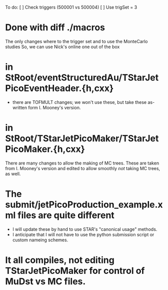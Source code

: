 To do:
[ ] Check triggers (500001 vs 500004)
[ ] Use trigSet = 3

# Done with diff ./macros
The only changes where to the trigger set and to use the MonteCarlo studies
So, we can use Nick's online one out of the box

# in StRoot/eventStructuredAu/TStarJetPicoEventHeader.{h,cxx}
 - there are TOFMULT changes; we won't use these, but take these as-written form I. Mooney's version.

# in StRoot/TStarJetPicoMaker/TStarJetPicoMaker.{h,cxx}
 There are many changes to allow the making of MC trees.
 These are taken from I. Mooney's version and edited to allow smoothly *not* taking
 MC trees, as well.

# The submit/jetPicoProduction_example.xml files are quite different
 + I will update these by hand to use STAR's "canonical usage" methods.
 + I anticipate that I will not have to use the python submission script or custom 
   nameing schemes.

# It all compiles, not editing TStarJetPicoMaker for control of MuDst vs MC files.

 
